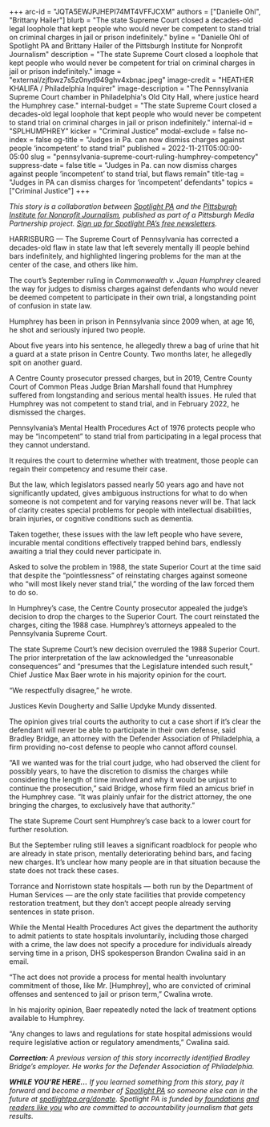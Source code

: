 +++
arc-id = "JQTA5EWJPJHEPI74MT4VFFJCXM"
authors = ["Danielle Ohl", "Brittany Hailer"]
blurb = "The state Supreme Court closed a decades-old legal loophole that kept people who would never be competent to stand trial on criminal charges in jail or prison indefinitely."
byline = "Danielle Ohl of Spotlight PA and Brittany Hailer of the Pittsburgh Institute for Nonprofit Journalism"
description = "The state Supreme Court closed a loophole that kept people who would never be competent for trial on criminal charges in jail or prison indefinitely."
image = "external/zjfbwz7s5z0nyd949ghv4xbnac.jpeg"
image-credit = "HEATHER KHALIFA / Philadelphia Inquirer"
image-description = "The Pennsylvania Supreme Court chamber in Philadelphia's Old City Hall, where justice heard the Humphrey case."
internal-budget = "The state Supreme Court closed a decades-old legal loophole that kept people who would never be competent to stand trial on criminal charges in jail or prison indefinitely."
internal-id = "SPLHUMPHREY"
kicker = "Criminal Justice"
modal-exclude = false
no-index = false
og-title = "Judges in Pa. can now dismiss charges against people ‘incompetent’ to stand trial"
published = 2022-11-21T05:00:00-05:00
slug = "pennsylvania-supreme-court-ruling-humphrey-competency"
suppress-date = false
title = "Judges in Pa. can now dismiss charges against people ‘incompetent’ to stand trial, but flaws remain"
title-tag = "Judges in PA can dismiss charges for ‘incompetent’ defendants"
topics = ["Criminal Justice"]
+++

<i>This story is a collaboration between </i><a href="https://www.spotlightpa.org/" target="_blank"><i>Spotlight PA</i></a><i> and the </i><a href="https://pinjnews.org/" target="_blank"><i>Pittsburgh Institute for Nonprofit Journalism</i></a><i>, published as part of a Pittsburgh Media Partnership project. </i><a href="https://www.spotlightpa.org/newsletters"><i>Sign up for Spotlight PA’s free newsletters</i></a><i>.</i>

HARRISBURG — The Supreme Court of Pennsylvania has corrected a decades-old flaw in state law that left severely mentally ill people behind bars indefinitely, and highlighted lingering problems for the man at the center of the case, and others like him.

The court’s September ruling in <i>Commonwealth v. Jquan Humphrey</i> cleared the way for judges to dismiss charges against defendants who would never be deemed competent to participate in their own trial, a longstanding point of confusion in state law.

Humphrey has been in prison in Pennsylvania since 2009 when, at age 16, he shot and seriously injured two people.

<script src="https://www.spotlightpa.org/embed.js" async></script><div data-spl-embed-version="1" data-spl-src="https://www.spotlightpa.org/embeds/newsletter/"></div>

About five years into his sentence, he allegedly threw a bag of urine that hit a guard at a state prison in Centre County. Two months later, he allegedly spit on another guard.

A Centre County prosecutor pressed charges, but in 2019, Centre County Court of Common Pleas Judge Brian Marshall found that Humphrey suffered from longstanding and serious mental health issues. He ruled that Humphrey was not competent to stand trial, and in February 2022, he dismissed the charges.

Pennsylvania’s Mental Health Procedures Act of 1976 protects people who may be “incompetent” to stand trial from participating in a legal process that they cannot understand.

It requires the court to determine whether with treatment, those people can regain their competency and resume their case.

But the law, which legislators passed nearly 50 years ago and have not significantly updated, gives ambiguous instructions for what to do when someone is not competent and for varying reasons never will be. That lack of clarity creates special problems for people with intellectual disabilities, brain injuries, or cognitive conditions such as dementia.

Taken together, these issues with the law left people who have severe, incurable mental conditions effectively trapped behind bars, endlessly awaiting a trial they could never participate in.

<script src="https://www.spotlightpa.org/embed.js" async></script><div data-spl-embed-version="1" data-spl-src="https://www.spotlightpa.org/embeds/tips/?tip_text=Do%20you%20have%20a%20tip%20about%20mental%20health%20resources%20in%20the%20jails%20or%20justice%20system%3F%20We%20want%20to%20hear%20from%20you."></div>

Asked to solve the problem in 1988, the state Superior Court at the time said that despite the “pointlessness” of reinstating charges against someone who “will most likely never stand trial,” the wording of the law forced them to do so.

In Humphrey’s case, the Centre County prosecutor appealed the judge’s decision to drop the charges to the Superior Court. The court reinstated the charges, citing the 1988 case. Humphrey’s attorneys appealed to the Pennsylvania Supreme Court.

The state Supreme Court’s new decision overruled the 1988 Superior Court. The prior interpretation of the law acknowledged the “unreasonable consequences” and “presumes that the Legislature intended such result,” Chief Justice Max Baer wrote in his majority opinion for the court.

“We respectfully disagree,” he wrote.

Justices Kevin Dougherty and Sallie Updyke Mundy dissented.

The opinion gives trial courts the authority to cut a case short if it’s clear the defendant will never be able to participate in their own defense, said Bradley Bridge, an attorney with the Defender Association of Philadelphia, a firm providing no-cost defense to people who cannot afford counsel.

“All we wanted was for the trial court judge, who had observed the client for possibly years, to have the discretion to dismiss the charges while considering the length of time involved and why it would be unjust to continue the prosecution,” said Bridge, whose firm filed an amicus brief in the Humphrey case. “It was plainly unfair for the district attorney, the one bringing the charges, to exclusively have that authority.”

<script src="https://www.spotlightpa.org/embed.js" async></script><div data-spl-embed-version="1" data-spl-src="https://www.spotlightpa.org/embeds/donate/?eyebrow_text=SUPPORT%20SPOTLIGHT%20PA&cta_text=YES%2C%20I%20WANT%20TO%20CONTRIBUTE&teaser_text=The%20future%20of%20Spotlight%20PA%20depends%20on%20your%20support.%20Make%20a%20tax-deductible%20gift%20now%20to%20ensure%20this%20vital%20journalism%20can%20continue%20in%202023.%20As%20a%20special%20bonus%2C%20%3Cb%3Eall%20gifts%20will%20be%20DOUBLED."></div>

The state Supreme Court sent Humphrey’s case back to a lower court for further resolution.

But the September ruling still leaves a significant roadblock for people who are already in state prison, mentally deteriorating behind bars, and facing new charges. It’s unclear how many people are in that situation because the state does not track these cases.

Torrance and Norristown state hospitals — both run by the Department of Human Services — are the only state facilities that provide competency restoration treatment, but they don’t accept people already serving sentences in state prison.

While the Mental Health Procedures Act gives the department the authority to admit patients to state hospitals involuntarily, including those charged with a crime, the law does not specify a procedure for individuals already serving time in a prison, DHS spokesperson Brandon Cwalina said in an email.

“The act does not provide a process for mental health involuntary commitment of those, like Mr. [Humphrey], who are convicted of criminal offenses and sentenced to jail or prison term,” Cwalina wrote.

In his majority opinion, Baer repeatedly noted the lack of treatment options available to Humphrey.

“Any changes to laws and regulations for state hospital admissions would require legislative action or regulatory amendments,” Cwalina said.

<i><b>Correction: </b></i><i>A previous version of this story incorrectly identified Bradley Bridge’s employer. He works for the Defender Association of Philadelphia.</i>

<i><b>WHILE YOU’RE HERE...</b></i><i> If you learned something from this story, pay it forward and become a member of </i><a href="https://www.spotlightpa.org/"><i>Spotlight PA</i></a><i> so someone else can in the future at </i><a href="http://spotlightpa.org/donate"><i>spotlightpa.org/donate</i></a><i>. Spotlight PA is funded by</i><a href="https://www.spotlightpa.org/support"><i> foundations</i></a><i> </i><a href="https://www.spotlightpa.org/support"><i>and readers like you</i></a><i> who are committed to accountability journalism that gets results.</i>
